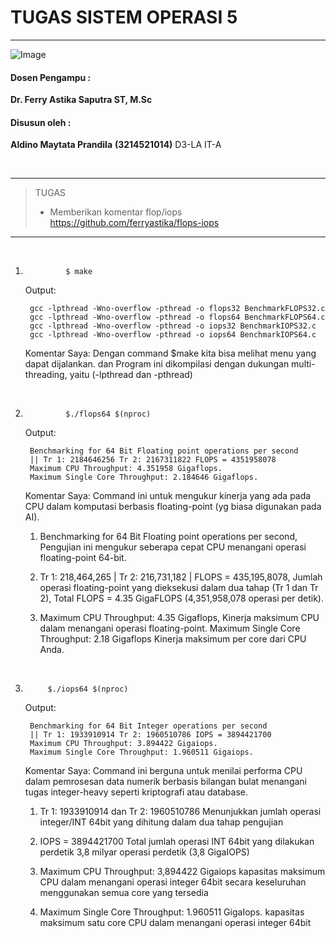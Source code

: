 # TUGAS SISTEM OPERASI 5

---

![Image](https://github.com/user-attachments/assets/838b068c-4d85-452a-aca6-352d279fbd3f)

#### Dosen Pengampu :
**Dr. Ferry Astika Saputra ST, M.Sc**

#### Disusun oleh :
**Aldino Maytata Prandila**
**(3214521014)**
D3-LA IT-A

<br>

---
>TUGAS
>- Memberikan komentar flop/iops
> https://github.com/ferryastika/flops-iops
>
---

<br>

1.	            $ make
    Output:

        gcc -lpthread -Wno-overflow -pthread -o flops32 BenchmarkFLOPS32.c
        gcc -lpthread -Wno-overflow -pthread -o flops64 BenchmarkFLOPS64.c
        gcc -lpthread -Wno-overflow -pthread -o iops32 BenchmarkIOPS32.c
        gcc -lpthread -Wno-overflow -pthread -o iops64 BenchmarkIOPS64.c

    Komentar Saya:
    Dengan command $make kita bisa melihat menu yang dapat dijalankan. dan Program ini dikompilasi dengan dukungan multi-threading, yaitu (-lpthread dan -pthread)

<br>

2.	            $./flops64 $(nproc)
    Output:

        Benchmarking for 64 Bit Floating point operations per second
        || Tr 1: 2184646256 Tr 2: 2167311822 FLOPS = 4351958078
        Maximum CPU Throughput: 4.351958 Gigaflops.
        Maximum Single Core Throughput: 2.184646 Gigaflops.

    Komentar Saya:
Command ini untuk mengukur kinerja yang ada pada CPU dalam komputasi berbasis floating-point (yg biasa digunakan pada AI).

    1. Benchmarking for 64 Bit Floating point operations per second, Pengujian ini mengukur seberapa cepat CPU menangani operasi floating-point 64-bit.
   
    2. Tr 1: 218,464,265 | Tr 2: 216,731,182 | FLOPS = 435,195,8078, Jumlah operasi floating-point yang dieksekusi dalam dua tahap (Tr 1 dan Tr 2), Total FLOPS = 4.35 GigaFLOPS (4,351,958,078 operasi per detik).
 
    3. Maximum CPU Throughput: 4.35 Gigaflops, Kinerja maksimum CPU dalam menangani operasi floating-point. Maximum Single Core Throughput: 2.18 Gigaflops Kinerja maksimum per core dari CPU Anda.
   
<br>

3.	        $./iops64 $(nproc)
    Output:

        Benchmarking for 64 Bit Integer operations per second
        || Tr 1: 1933910914 Tr 2: 1960510786 IOPS = 3894421700
        Maximum CPU Throughput: 3.894422 Gigaiops.
        Maximum Single Core Throughput: 1.960511 Gigaiops.

    Komentar Saya:
Command ini berguna untuk menilai performa CPU dalam pemrosesan data numerik berbasis bilangan bulat menangani tugas integer-heavy seperti kriptografi atau database.
    
    1. Tr 1: 1933910914 dan Tr 2: 1960510786 Menunjukkan jumlah operasi integer/INT 64bit yang dihitung dalam dua tahap pengujian

    2. IOPS = 3894421700 Total jumlah operasi INT 64bit yang dilakukan perdetik 3,8 milyar operasi perdetik (3,8 GigaIOPS)

    3. Maximum CPU Throughput:  3,894422 Gigaiops kapasitas maksimum CPU dalam menangani operasi integer 64bit secara keseluruhan menggunakan semua core yang tersedia

    4. Maximum Single Core Throughput: 1.960511 GigaIops. kapasitas maksimum satu core CPU dalam menangani operasi integer 64bit
   

